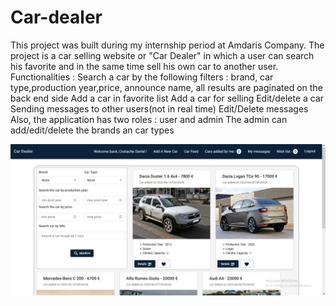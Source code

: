 # Car-dealer

This project was built during my internship period at Amdaris Company.
The project is a car selling website or "Car Dealer" in which a user can search his favorite and in the same time sell his own car to another user. 
Functionalities : 
Search a car by the following filters : brand, car type,production year,price, announce name, all results are paginated on the back end side
Add a car in favorite list
Add a car for selling
Edit/delete a car
Sending messages to other users(not in real time) 
Edit/Delete messages
Also, the application has two roles : user and admin
The admin can add/edit/delete the brands an car types 

<img src="website overview.png"></img>
